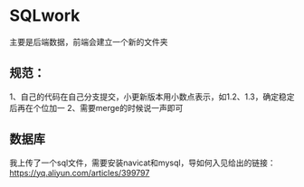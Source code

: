 # SQLwork
 主要是后端数据，前端会建立一个新的文件夹

## 规范：
1、自己的代码在自己分支提交，小更新版本用小数点表示，如1.2、1.3，确定稳定后再在个位加一
2、需要merge的时候说一声即可

## 数据库
我上传了一个sql文件，需要安装navicat和mysql，导如何入见给出的链接：
https://yq.aliyun.com/articles/399797
